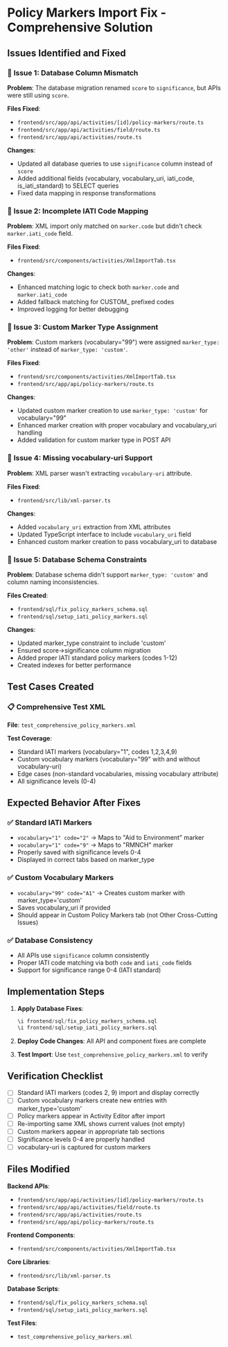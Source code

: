 # Policy Markers Import Fix - Comprehensive Solution

## Issues Identified and Fixed

### 🔧 **Issue 1: Database Column Mismatch**
**Problem**: The database migration renamed `score` to `significance`, but APIs were still using `score`.

**Files Fixed**:
- `frontend/src/app/api/activities/[id]/policy-markers/route.ts`
- `frontend/src/app/api/activities/field/route.ts`  
- `frontend/src/app/api/activities/route.ts`

**Changes**:
- Updated all database queries to use `significance` column instead of `score`
- Added additional fields (vocabulary, vocabulary_uri, iati_code, is_iati_standard) to SELECT queries
- Fixed data mapping in response transformations

### 🔧 **Issue 2: Incomplete IATI Code Mapping**
**Problem**: XML import only matched on `marker.code` but didn't check `marker.iati_code` field.

**Files Fixed**:
- `frontend/src/components/activities/XmlImportTab.tsx`

**Changes**:
- Enhanced matching logic to check both `marker.code` and `marker.iati_code`
- Added fallback matching for CUSTOM_ prefixed codes
- Improved logging for better debugging

### 🔧 **Issue 3: Custom Marker Type Assignment**
**Problem**: Custom markers (vocabulary="99") were assigned `marker_type: 'other'` instead of `marker_type: 'custom'`.

**Files Fixed**:
- `frontend/src/components/activities/XmlImportTab.tsx`
- `frontend/src/app/api/policy-markers/route.ts`

**Changes**:
- Updated custom marker creation to use `marker_type: 'custom'` for vocabulary="99"
- Enhanced marker creation with proper vocabulary and vocabulary_uri handling
- Added validation for custom marker type in POST API

### 🔧 **Issue 4: Missing vocabulary-uri Support**
**Problem**: XML parser wasn't extracting `vocabulary-uri` attribute.

**Files Fixed**:
- `frontend/src/lib/xml-parser.ts`

**Changes**:
- Added `vocabulary_uri` extraction from XML attributes
- Updated TypeScript interface to include `vocabulary_uri` field
- Enhanced custom marker creation to pass vocabulary_uri to database

### 🔧 **Issue 5: Database Schema Constraints**
**Problem**: Database schema didn't support `marker_type: 'custom'` and column naming inconsistencies.

**Files Created**:
- `frontend/sql/fix_policy_markers_schema.sql`
- `frontend/sql/setup_iati_policy_markers.sql`

**Changes**:
- Updated marker_type constraint to include 'custom'
- Ensured score→significance column migration
- Added proper IATI standard policy markers (codes 1-12)
- Created indexes for better performance

## Test Cases Created

### 📋 **Comprehensive Test XML**
**File**: `test_comprehensive_policy_markers.xml`

**Test Coverage**:
- Standard IATI markers (vocabulary="1", codes 1,2,3,4,9)
- Custom vocabulary markers (vocabulary="99" with and without vocabulary-uri)
- Edge cases (non-standard vocabularies, missing vocabulary attribute)
- All significance levels (0-4)

## Expected Behavior After Fixes

### ✅ **Standard IATI Markers**
- `vocabulary="1" code="2"` → Maps to "Aid to Environment" marker
- `vocabulary="1" code="9"` → Maps to "RMNCH" marker  
- Properly saved with significance levels 0-4
- Displayed in correct tabs based on marker_type

### ✅ **Custom Vocabulary Markers**
- `vocabulary="99" code="A1"` → Creates custom marker with marker_type='custom'
- Saves vocabulary_uri if provided
- Should appear in Custom Policy Markers tab (not Other Cross-Cutting Issues)

### ✅ **Database Consistency**
- All APIs use `significance` column consistently
- Proper IATI code matching via both `code` and `iati_code` fields
- Support for significance range 0-4 (IATI standard)

## Implementation Steps

1. **Apply Database Fixes**:
   ```sql
   \i frontend/sql/fix_policy_markers_schema.sql
   \i frontend/sql/setup_iati_policy_markers.sql
   ```

2. **Deploy Code Changes**: All API and component fixes are complete

3. **Test Import**: Use `test_comprehensive_policy_markers.xml` to verify

## Verification Checklist

- [ ] Standard IATI markers (codes 2, 9) import and display correctly
- [ ] Custom vocabulary markers create new entries with marker_type='custom'  
- [ ] Policy markers appear in Activity Editor after import
- [ ] Re-importing same XML shows current values (not empty)
- [ ] Custom markers appear in appropriate tab sections
- [ ] Significance levels 0-4 are properly handled
- [ ] vocabulary-uri is captured for custom markers

## Files Modified

**Backend APIs**:
- `frontend/src/app/api/activities/[id]/policy-markers/route.ts`
- `frontend/src/app/api/activities/field/route.ts`
- `frontend/src/app/api/activities/route.ts`
- `frontend/src/app/api/policy-markers/route.ts`

**Frontend Components**:
- `frontend/src/components/activities/XmlImportTab.tsx`

**Core Libraries**:
- `frontend/src/lib/xml-parser.ts`

**Database Scripts**:
- `frontend/sql/fix_policy_markers_schema.sql`
- `frontend/sql/setup_iati_policy_markers.sql`

**Test Files**:
- `test_comprehensive_policy_markers.xml`




